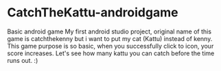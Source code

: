 # CatchTheKattu-androidgame
Basic android game
My first android studio project, original name of this game is catchthekenny but i want to put my cat (Kattu) instead of kenny.
This game purpose is so basic, when you successfully click to icon, your score increases. 
Let's see how many kattu you can catch before the time runs out. :)
